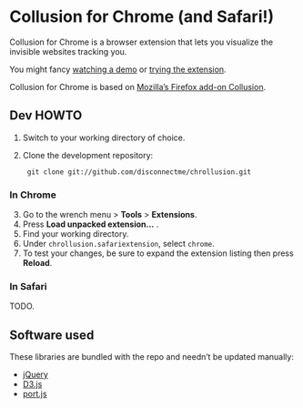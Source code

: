 # Collusion for Chrome (and Safari!)

Collusion for Chrome is a browser extension that lets you visualize the
invisible websites tracking you.

You might fancy [watching a demo](https://www.youtube.com/watch?v=zP79Iwm0xbA)
or [trying the extension](https://disconnect.me/collusion).

Collusion for Chrome is based on [Mozilla’s Firefox add-on
Collusion](https://github.com/toolness/collusion).

## Dev HOWTO

1. Switch to your working directory of choice.
2. Clone the development repository:

        git clone git://github.com/disconnectme/chrollusion.git

### In Chrome

3. Go to the wrench menu > **Tools** > **Extensions**.
4. Press **Load unpacked extension...** .
5. Find your working directory.
6. Under `chrollusion.safariextension`, select `chrome`.
7. To test your changes, be sure to expand the extension listing then press
   **Reload**.

### In Safari

TODO.

## Software used

These libraries are bundled with the repo and needn’t be updated manually:

* [jQuery](https://github.com/jquery/jquery)
* [D3.js](https://github.com/mbostock/d3)
* [port.js](https://github.com/disconnectme/port)
